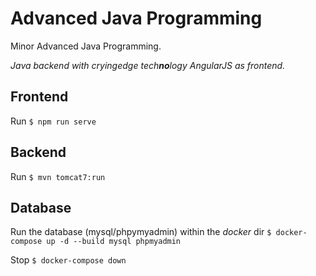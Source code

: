 # Advanced Java Programming
Minor Advanced Java Programming.

*Java backend with cryingedge tech**no**logy AngularJS as frontend.*

## Frontend
Run
`
$ npm run serve
`


## Backend
Run
`
$ mvn tomcat7:run
`


## Database
Run the database (mysql/phpymyadmin) within the *docker* dir
`
$ docker-compose up -d --build mysql phpmyadmin
`

Stop
`
$ docker-compose down
`